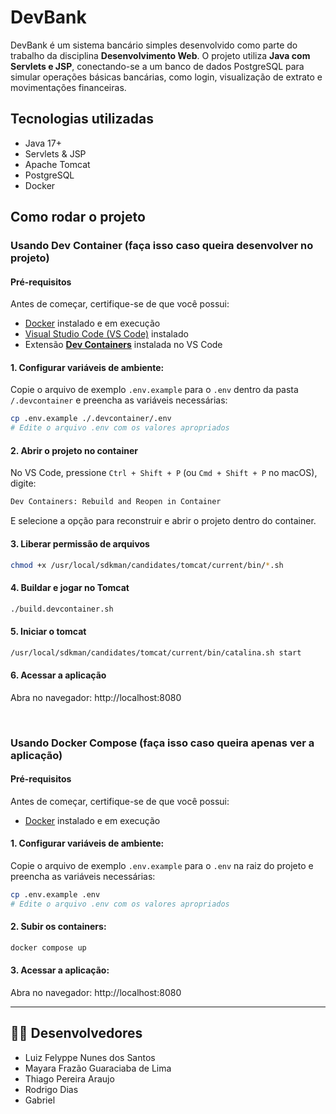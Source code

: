 # DevBank

DevBank é um sistema bancário simples desenvolvido como parte do trabalho da disciplina **Desenvolvimento Web**. O projeto utiliza **Java com Servlets e JSP**, conectando-se a um banco de dados PostgreSQL para simular operações básicas bancárias, como login, visualização de extrato e movimentações financeiras.

## Tecnologias utilizadas

- Java 17+
- Servlets & JSP
- Apache Tomcat
- PostgreSQL
- Docker

## Como rodar o projeto

### Usando Dev Container (faça isso caso queira desenvolver no projeto)

#### Pré-requisitos

Antes de começar, certifique-se de que você possui:

- [Docker](https://www.docker.com/) instalado e em execução
- [Visual Studio Code (VS Code)](https://code.visualstudio.com/) instalado
- Extensão **[Dev Containers](https://marketplace.visualstudio.com/items?itemName=ms-vscode-remote.remote-containers)** instalada no VS Code

#### 1. Configurar variáveis de ambiente:

Copie o arquivo de exemplo `.env.example` para o `.env` dentro da pasta `/.devcontainer` e preencha as variáveis necessárias:
```bash
cp .env.example ./.devcontainer/.env
# Edite o arquivo .env com os valores apropriados
```

#### 2. Abrir o projeto no container
No VS Code, pressione `Ctrl + Shift + P` (ou `Cmd + Shift + P` no macOS), digite:
```txt
Dev Containers: Rebuild and Reopen in Container
```
E selecione a opção para reconstruir e abrir o projeto dentro do container.

#### 3. Liberar permissão de arquivos

```bash
chmod +x /usr/local/sdkman/candidates/tomcat/current/bin/*.sh
```

#### 4. Buildar e jogar no Tomcat

```bash
./build.devcontainer.sh
```

#### 5. Iniciar o tomcat

```bash
/usr/local/sdkman/candidates/tomcat/current/bin/catalina.sh start
```

#### 6. Acessar a aplicação

Abra no navegador: http://localhost:8080

</br>

### Usando Docker Compose (faça isso caso queira apenas ver a aplicação)

#### Pré-requisitos

Antes de começar, certifique-se de que você possui:

- [Docker](https://www.docker.com/) instalado e em execução

#### 1. Configurar variáveis de ambiente:

Copie o arquivo de exemplo `.env.example` para o `.env` na raiz do projeto e preencha as variáveis necessárias:
```bash
cp .env.example .env
# Edite o arquivo .env com os valores apropriados
```

#### 2. Subir os containers:

```bash
docker compose up
```

#### 3. Acessar a aplicação:

Abra no navegador: http://localhost:8080

---

## 👨‍💻 Desenvolvedores

- Luiz Felyppe Nunes dos Santos
- Mayara Frazão Guaraciaba de Lima
- Thiago Pereira Araujo
- Rodrigo Dias
- Gabriel
